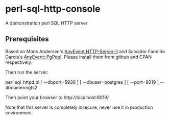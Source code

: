# perl-sql-http-console
A demonstration perl SQL HTTP server

## Prerequisites

Based on Mons Andersen's [AnyEvent HTTP-Server-II](https://github.com/Mons/AnyEvent-HTTP-Server-II) and Salvador Fandiño García's [AnyEvent::PgPool](https://metacpan.org/release/AnyEvent-Pg).
Please install them from github and CPAN respectively.

Then run the server:

 perl sql_httpd.pl [ --dbport=5930 ] [ --dbuser=postgres ] [ --port=8019 ] --dbname=ngts2 

Then point your browser to http://localhost:8019/

Note that this server is completely insecure, never use it in production environment.



